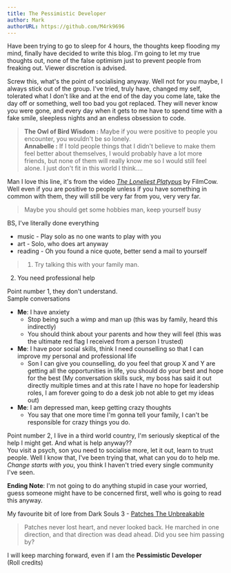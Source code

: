 ```yaml
---
title: The Pessimistic Developer
author: Mark
authorURL: https://github.com/M4rk9696
---
```


Have been trying to go to sleep for 4 hours, the thoughts keep flooding my mind, finally have decided to write this blog. I'm going to let my true thoughts out, none of the false optimism just to prevent people from freaking out. Viewer discretion is advised.

<!-- truncate -->

Screw this, what's the point of socialising anyway. Well not for you maybe, I always stick out of the group. I've tried, truly have, changed my self, tolerated what I don't like and at the end of the day you come late, take the day off or something, well too bad you got replaced. They will never know you were gone, and every day when it gets to me have to spend time with a fake smile, sleepless nights and an endless obsession to code.

> __The Owl of Bird Wisdom :__  Maybe if you were positive to people you encounter, you wouldn't be so lonely.  
__Annabelle :__ If I told people things that I didn't believe to make them feel better about themselves, I would probably have a lot more friends, but none of them will really know me so I would still feel alone. I just don't fit in this world I think....

Man I love this line, it's from the video [_The Loneliest Platypus_](https://www.youtube.com/watch?v=wozmu-1Rv7g) by FilmCow. Well even if you are positive to people unless if you have something in common with them, they will still be very far from you, very very far.

> Maybe you should get some hobbies man, keep yourself busy

BS, I've literally done everything
* music - Play solo as no one wants to play with you
* art - Solo, who does art anyway
* reading - Oh you found a nice quote, better send a mail to yourself

> 1. Try talking this with your family man.
2. You need professional help

Point number 1, they don't understand.  
Sample conversations

* __Me__: I have anxiety
  * Stop being such a wimp and man up (this was by family, heard this indirectly)
  * You should think about your parents and how they will feel (this was the ultimate red flag I received from a person I trusted)
* __Me__: I have poor social skills, think I need counselling so that I can improve my personal and professional life
  * Son I can give you counselling, do you feel that group X and Y are getting all the opportunities in life, you should do your best and hope for the best (My conversation skills suck, my boss has said it out directly multiple times and at this rate I have no hope for leadership roles, I am forever going to do a desk job not able to get my ideas out)
* __Me__: I am depressed man, keep getting crazy thoughts
  * You say that one more time I'm gonna tell your family, I can't be responsible for crazy things you do.  

Point number 2, I live in a third world country, I'm seriously skeptical of the help I might get. And what is help anyway??  
You visit a psych, son you need to socialise more, let it out, learn to trust people. Well I know that, I've been trying that, what can you do to help me. _Change starts with you_, you think I haven't tried every single community I've seen.

__Ending Note__: I'm not going to do anything stupid in case your worried, guess someone might have to be concerned first, well who is going to read this anyway.

My favourite bit of lore from Dark Souls 3 - [Patches The Unbreakable](https://darksouls3.wiki.fextralife.com/Patches'+Ashes)
> Patches never lost heart, and never looked back. He marched in one direction, and that direction was dead ahead. Did you see him passing by?

I will keep marching forward, even if I am the **Pessimistic Developer**  
(Roll credits)
